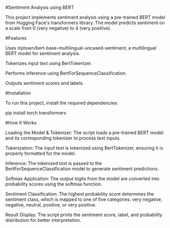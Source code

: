 #Sentiment Analysis using BERT

This project implements sentiment analysis using a pre-trained BERT model from Hugging Face's transformers library. The model predicts sentiment on a scale from 0 (very negative) to 4 (very positive).

#Features

Uses nlptown/bert-base-multilingual-uncased-sentiment, a multilingual BERT model for sentiment analysis.

Tokenizes input text using BertTokenizer.

Performs inference using BertForSequenceClassification.

Outputs sentiment scores and labels.

#Installation

To run this project, install the required dependencies:

pip install torch transformers

#How It Works

Loading the Model & Tokenizer: The script loads a pre-trained BERT model and its corresponding tokenizer to process text inputs.

Tokenization: The input text is tokenized using BertTokenizer, ensuring it is properly formatted for the model.

Inference: The tokenized text is passed to the BertForSequenceClassification model to generate sentiment predictions.

Softmax Application: The output logits from the model are converted into probability scores using the softmax function.

Sentiment Classification: The highest probability score determines the sentiment class, which is mapped to one of five categories: very negative, negative, neutral, positive, or very positive.

Result Display: The script prints the sentiment score, label, and probability distribution for better interpretation.
